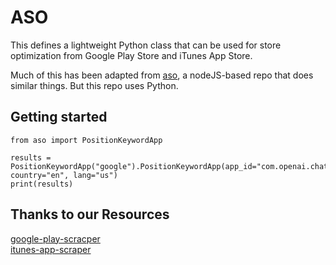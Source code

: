 # ASO
This defines a lightweight Python class that can be used for store optimization
from Google Play Store and iTunes App Store.

Much of this has been adapted from 
[aso](https://github.com/facundoolano/aso), a 
nodeJS-based repo that does similar things. But this repo uses Python.

## Getting started

```
from aso import PositionKeywordApp

results = PositionKeywordApp("google").PositionKeywordApp(app_id="com.openai.chatgpt", country="en", lang="us")
print(results)
```


## Thanks to our Resources
[google-play-scracper](https://github.com/JoMingyu/google-play-scraper) <br/>
[itunes-app-scraper](https://github.com/digitalmethodsinitiative/itunes-app-scraper)
